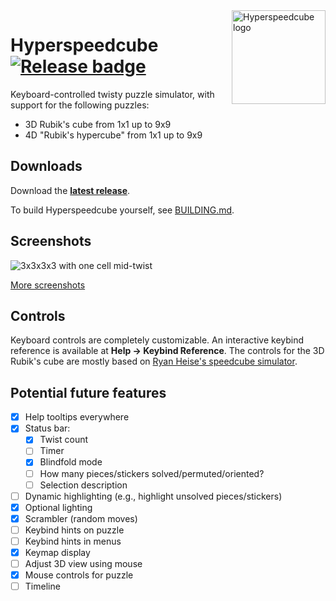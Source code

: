 <img src="https://raw.githubusercontent.com/HactarCE/Hyperspeedcube/main/resources/icon/hyperspeedcube.svg?sanitize=true" alt="Hyperspeedcube logo" width="150" align="right">

# Hyperspeedcube [![Release badge]][Release link]

[Dependencies badge]: https://deps.rs/repo/github/HactarCE/Hyperspeedcube/status.svg "Dependencies status"
[Release badge]: https://img.shields.io/github/v/release/HactarCE/Hyperspeedcube
[Release link]: https://github.com/HactarCE/Hyperspeedcube/releases/latest

Keyboard-controlled twisty puzzle simulator, with support for the following puzzles:

- 3D Rubik's cube from 1x1 up to 9x9
- 4D "Rubik's hypercube" from 1x1 up to 9x9

## Downloads

Download the **[latest release][Release link]**.

To build Hyperspeedcube yourself, see [BUILDING.md](BUILDING.md).

## Screenshots

![3x3x3x3 with one cell mid-twist](https://i.imgur.com/w2vKUM4.png)

[More screenshots](https://imgur.com/a/6UlgI8v)

## Controls

Keyboard controls are completely customizable. An interactive keybind reference is available at **Help → Keybind Reference**. The controls for the 3D Rubik's cube are mostly based on [Ryan Heise's speedcube simulator](https://www.ryanheise.com/cube/speed.html).

## Potential future features

- [x] Help tooltips everywhere
- [x] Status bar:
  - [x] Twist count
  - [ ] Timer
  - [x] Blindfold mode
  - [ ] How many pieces/stickers solved/permuted/oriented?
  - [ ] Selection description
- [ ] Dynamic highlighting (e.g., highlight unsolved pieces/stickers)
- [x] Optional lighting
- [x] Scrambler (random moves)
- [ ] Keybind hints on puzzle
- [ ] Keybind hints in menus
- [x] Keymap display
- [ ] Adjust 3D view using mouse
- [x] Mouse controls for puzzle
- [ ] Timeline
